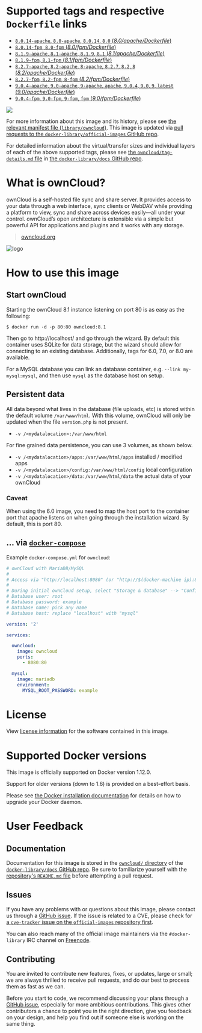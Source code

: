 # Supported tags and respective `Dockerfile` links

-	[`8.0.14-apache`, `8.0-apache`, `8.0.14`, `8.0` (*8.0/apache/Dockerfile*)](https://github.com/docker-library/owncloud/blob/94143a2da24c5f5ca90fede12cd5bb1aa5dc1f1a/8.0/apache/Dockerfile)
-	[`8.0.14-fpm`, `8.0-fpm` (*8.0/fpm/Dockerfile*)](https://github.com/docker-library/owncloud/blob/94143a2da24c5f5ca90fede12cd5bb1aa5dc1f1a/8.0/fpm/Dockerfile)
-	[`8.1.9-apache`, `8.1-apache`, `8.1.9`, `8.1` (*8.1/apache/Dockerfile*)](https://github.com/docker-library/owncloud/blob/94143a2da24c5f5ca90fede12cd5bb1aa5dc1f1a/8.1/apache/Dockerfile)
-	[`8.1.9-fpm`, `8.1-fpm` (*8.1/fpm/Dockerfile*)](https://github.com/docker-library/owncloud/blob/94143a2da24c5f5ca90fede12cd5bb1aa5dc1f1a/8.1/fpm/Dockerfile)
-	[`8.2.7-apache`, `8.2-apache`, `8-apache`, `8.2.7`, `8.2`, `8` (*8.2/apache/Dockerfile*)](https://github.com/docker-library/owncloud/blob/94143a2da24c5f5ca90fede12cd5bb1aa5dc1f1a/8.2/apache/Dockerfile)
-	[`8.2.7-fpm`, `8.2-fpm`, `8-fpm` (*8.2/fpm/Dockerfile*)](https://github.com/docker-library/owncloud/blob/94143a2da24c5f5ca90fede12cd5bb1aa5dc1f1a/8.2/fpm/Dockerfile)
-	[`9.0.4-apache`, `9.0-apache`, `9-apache`, `apache`, `9.0.4`, `9.0`, `9`, `latest` (*9.0/apache/Dockerfile*)](https://github.com/docker-library/owncloud/blob/94143a2da24c5f5ca90fede12cd5bb1aa5dc1f1a/9.0/apache/Dockerfile)
-	[`9.0.4-fpm`, `9.0-fpm`, `9-fpm`, `fpm` (*9.0/fpm/Dockerfile*)](https://github.com/docker-library/owncloud/blob/94143a2da24c5f5ca90fede12cd5bb1aa5dc1f1a/9.0/fpm/Dockerfile)

[![](https://badge.imagelayers.io/owncloud:latest.svg)](https://imagelayers.io/?images=owncloud:8.0.14-apache,owncloud:8.0.14-fpm,owncloud:8.1.9-apache,owncloud:8.1.9-fpm,owncloud:8.2.7-apache,owncloud:8.2.7-fpm,owncloud:9.0.4-apache,owncloud:9.0.4-fpm)

For more information about this image and its history, please see [the relevant manifest file (`library/owncloud`)](https://github.com/docker-library/official-images/blob/master/library/owncloud). This image is updated via [pull requests to the `docker-library/official-images` GitHub repo](https://github.com/docker-library/official-images/pulls?q=label%3Alibrary%2Fowncloud).

For detailed information about the virtual/transfer sizes and individual layers of each of the above supported tags, please see [the `owncloud/tag-details.md` file](https://github.com/docker-library/docs/blob/master/owncloud/tag-details.md) in [the `docker-library/docs` GitHub repo](https://github.com/docker-library/docs).

# What is ownCloud?

ownCloud is a self-hosted file sync and share server. It provides access to your data through a web interface, sync clients or WebDAV while providing a platform to view, sync and share across devices easily—all under your control. ownCloud’s open architecture is extensible via a simple but powerful API for applications and plugins and it works with any storage.

> [owncloud.org](https://owncloud.org/)

![logo](https://raw.githubusercontent.com/docker-library/docs/9d36b4ed7cabc35dbd3849272ba2bd7abe482172/owncloud/logo.png)

# How to use this image

## Start ownCloud

Starting the ownCloud 8.1 instance listening on port 80 is as easy as the following:

```console
$ docker run -d -p 80:80 owncloud:8.1
```

Then go to http://localhost/ and go through the wizard. By default this container uses SQLite for data storage, but the wizard should allow for connecting to an existing database. Additionally, tags for 6.0, 7.0, or 8.0 are available.

For a MySQL database you can link an database container, e.g. `--link my-mysql:mysql`, and then use `mysql` as the database host on setup.

## Persistent data

All data beyond what lives in the database (file uploads, etc) is stored within the default volume `/var/www/html`. With this volume, ownCloud will only be updated when the file `version.php` is not present.

-	`-v /<mydatalocation>:/var/www/html`

For fine grained data persistence, you can use 3 volumes, as shown below.

-	`-v /<mydatalocation>/apps:/var/www/html/apps` installed / modified apps
-	`-v /<mydatalocation>/config:/var/www/html/config` local configuration
-	`-v /<mydatalocation>/data:/var/www/html/data` the actual data of your ownCloud

### Caveat

When using the 6.0 image, you need to map the host port to the container port that apache listens on when going through the installation wizard. By default, this is port 80.

## ... via [`docker-compose`](https://github.com/docker/compose)

Example `docker-compose.yml` for `owncloud`:

```yaml
# ownCloud with MariaDB/MySQL
#
# Access via "http://localhost:8080" (or "http://$(docker-machine ip):8080" if using docker-machine)
#
# During initial ownCloud setup, select "Storage & database" --> "Configure the database" --> "MySQL/MariaDB"
# Database user: root
# Database password: example
# Database name: pick any name
# Database host: replace "localhost" with "mysql"

version: '2'

services:

  owncloud:
    image: owncloud
    ports:
      - 8080:80

  mysql:
    image: mariadb
    environment:
      MYSQL_ROOT_PASSWORD: example
```

# License

View [license information](https://owncloud.org/contribute/agreement/) for the software contained in this image.

# Supported Docker versions

This image is officially supported on Docker version 1.12.0.

Support for older versions (down to 1.6) is provided on a best-effort basis.

Please see [the Docker installation documentation](https://docs.docker.com/installation/) for details on how to upgrade your Docker daemon.

# User Feedback

## Documentation

Documentation for this image is stored in the [`owncloud/` directory](https://github.com/docker-library/docs/tree/master/owncloud) of the [`docker-library/docs` GitHub repo](https://github.com/docker-library/docs). Be sure to familiarize yourself with the [repository's `README.md` file](https://github.com/docker-library/docs/blob/master/README.md) before attempting a pull request.

## Issues

If you have any problems with or questions about this image, please contact us through a [GitHub issue](https://github.com/docker-library/owncloud/issues). If the issue is related to a CVE, please check for [a `cve-tracker` issue on the `official-images` repository first](https://github.com/docker-library/official-images/issues?q=label%3Acve-tracker).

You can also reach many of the official image maintainers via the `#docker-library` IRC channel on [Freenode](https://freenode.net).

## Contributing

You are invited to contribute new features, fixes, or updates, large or small; we are always thrilled to receive pull requests, and do our best to process them as fast as we can.

Before you start to code, we recommend discussing your plans through a [GitHub issue](https://github.com/docker-library/owncloud/issues), especially for more ambitious contributions. This gives other contributors a chance to point you in the right direction, give you feedback on your design, and help you find out if someone else is working on the same thing.
